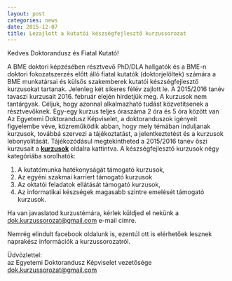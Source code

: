 ```yaml
---
layout: post
categories: news
date: 2015-12-07
title: Lezajlott a kutatói készségfejlesztő kurzussorozat
---
```


Kedves Doktorandusz és Fiatal Kutató!

A BME doktori képzésében résztvevő PhD/DLA hallgatók és a BME-n doktori fokozatszerzés előtt álló fiatal kutatók (doktorjelöltek) számára a BME munkatársai és külsős szakemberek kutatói készségfejlesztő kurzusokat tartanak. 
Jelenleg két sikeres félév zajlott le. 
A 2015/2016 tanév tavaszi kurzusait 2016. február elején hirdetjük meg.
A kurzusok nem tantárgyak. Céljuk, hogy azonnal alkalmazható tudást közvetítsenek a résztvevőknek. Egy-egy kurzus teljes óraszáma 2 óra és 5 óra között van
Az Egyetemi Doktorandusz Képviselet, a doktoranduszok igényeit figyelembe véve, közreműködik abban, hogy mely témában induljanak kurzusok, továbbá szervezi a tájékoztatást, a jelentkeztetést és a kurzusok lebonyolítását. 
Tájékozódásul megtekintheted a 2015/2016 tanév őszi kurzusait a **[kurzusok](/lectures.html)** oldalra kattintva.
A készségfejlesztő kurzusok négy kategóriába sorolhatók:
1.	A kutatómunka hatékonyságát támogató kurzusok,
2.	Az egyéni szakmai karriert támogató kurzusok
3.	Az oktatói feladatok ellátását támogató kurzusok,
4.	Az informatikai készségek magasabb szintre emelését támogató kurzusok.

Ha van javaslatod kurzustémára, kérlek küldjed el nekünk a dok.kurzussorozat@gmail.com e-mail címre.

Nemrég elindult facebook oldalunk is, ezentúl ott is elérhetőek lesznek naprakész információk a kurzussorozatról.

Üdvözlettel:<br/>
az Egyetemi Doktorandusz Képviselet vezetősége<br/>
dok.kurzussorozat@gmail.com
